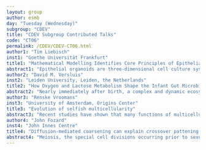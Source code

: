 ```yaml
---
layout: group
author: esmb
day: "Tuesday (Wednesday)"
subgroup: "CDEV"
title: "CDEV Subgroup Contributed Talks"
code: "CT06"
permalink: /CDEV/CDEV-CT06.html
author1: "Tim Liebisch"
inst1: "Goethe Universität Frankfurt"
title1: "Mathematical Modelling Identifies Core Principles of Epithelial Organoid Dynamics"
abstract1: "Epithelial organoids are three-dimensional cell culture systems mimicking aspects of organ development and disease. Pancreas organoids are found to be very heterogeneous in culture and exhibit diverse, dynamic behaviour. One example is frequent size oscillations, which are hypothesised to occur in response to an interplay of the elasticity and the production of an osmotic active substance by the cell monolayer, as increasing osmotic pressure can lead to rupture of the cellular contacts, allowing the pressure to relax.Mathematical modelling allowed us to extract core principles driving these size oscillations of the organoids. By deriving a scaling law from the organoid dynamics, we can identify a dependence of the observed size oscillations and the cell proliferation dynamics. Furthermore, size oscillations also depend on the surface-to-volume ratio, hence, on the organoid size. A biomechanical 3D agent-based model confirms these mathematical considerations.The implemented model allows investigation of the interplay of the elasticity of the cells and their production rate in more detail and further observed phenomena such as organoid rotation."
author2: "David M. Versluis"
inst2: "Leiden University, Leiden, the Netherlands"
title2: "How Oxygen and Lactose Metabolism Shape the Infant Gut Microbiota"
abstract2: "Nearly immediately after birth, a complex and dynamic ecosystem forms in the human infant gut. The characteristics of this system influence the infant's health in both the short and long term. 2'-FL, the most prevalent prebiotic in most human milk, varies greatly in presence and concentration between individuals. We use a multi-scale spatiotemporal model of the infant colon from birth to three weeks of age to reproduce the effects of variations in  nutritional components on the composition and metabolic activity of the microbiota. Using flux balance analysis with molecular crowding on genome-scale metabolic models from the AGORA project, we calculate bacterial fluxes for different locations and time points at a high resolution. The resulting fluxes are integrated together into a model of the ecosystem that feeds back into the flux calculations. The model can give insight and produce predictions for bacterial and metabolic composition of the infant microbiota over time and under different conditions. Our aim is to reach a deeper understanding of the influence that nutrition can have on the development of the infant microbiota. This in turn is the first step towards a comprehensive understanding of the formation of a steady state adult microbial environment."
author3: "Renske Vroomans"
inst3: "University of Amsterdam, Origins Center"
title3: "Evolution of selfish multicellularity"
abstract3: "Recent studies have shown that many functions of multicellular organisms were already present in their unicellular ancestors. For instance, many gene families involved in animal development and cell adhesion can also be found in unicellular relatives. This indicates that the evolutionary transition to multicellularity predominantly required changes in regulation and coordination, more than gene content. We use an evolutionary cell-based model to show that the emergent collective behaviour of multicellular clusters can drive the evolution of adhesion. We then extend this model to investigate how regulation of cell behaviour evolves in concert with the evolution of multicellularity. Cells have an evolvable gene regulatory network that determines when they divide and migrate. We observe that evolution of adhesion changes cell competition dynamics: cells evolve adhesion to migrate collectively and to get closer to resources. Within such cohesive clusters, competition drives cells to divide first, and then migrate to resources. When cells cannot evolve adhesion, cells instead migrate to reach resources first and then divide, blocking their competitors. Thus, the model demonstrates how the transition to multicellularity may have driven a drastic switch in cell behaviour, leading to complex coordinated dynamics compared to the unicellular cousins, without changing the genetic toolkit."
author4: "John Fozard"
inst4: "John Innes Centre"
title4: "Diffusion-mediated coarsening can explain crossover pattening in meiosis"
abstract4: "Meiosis, the special cell divisions occurring prior to sexual reproduction, is a crucial process for most organisms.Early during meiosis, the chromosomes encoding the same genes group together to form linear structures.At a small number of points along these structures the DNA strands form crossovers, splicing together chromosomes and exchanging genetic information.These crossovers tend to be much more regularly spaced than would be expected by chance, and the mechanism controlling this is a long-standing open question.We have developed a model for crossover patterning, in which a protein diffuses along the one-dimensional structure, and is able to aggregate at a number of discrete foci.Competition between the foci for the protein leads to coarsening, selecting those foci that will become crossovers.This will allow us to explain many of the elements of crossover positioning in the model plant Arabidopsis thaliana, and we will show that it agrees well with our experimental observations."
---
```


